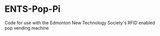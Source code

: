 ENTS-Pop-Pi
===========

Code for use with the Edmonton New Technology Society's RFID enabled pop vending machine
